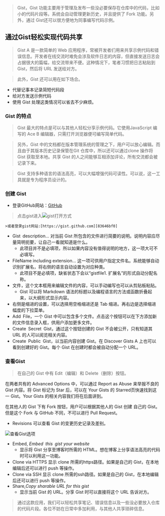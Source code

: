 > Gist，Gist 功能主要用于管理及发布一些没必要保存在仓库中的代码，比如小的代码片段等。系统会自动管理更新历史，并且提供了 Fork 功能。另外，通过 Gist还可以很方便地为同事编写代码示例。

## 通过Gist轻松实现代码共享
>Gist A 是一款简单的 Web 应用程序，常被开发者们用来共享示例代码和错误信息。开发者在线交流时难免会涉及软件日志的内容，但直接发送日志会占据很大的篇幅，给交流带来不便。这种情况下，笔者习惯把日志粘贴到 Gist，然后将 URL 发送给对方。

>此外，Gist 还可以用在如下场合。
- 代替记事本记录简短代码段
- 给对方发送示例代码
- 使用 Gist 处理这类情况可以省去不少麻烦。

### Gist 的特点
>Gist 最大的特点是可以与其他人轻松分享示例代码。它使用JavaScript 编写的 Ace B 编辑器，只需打开浏览器便可编写简单代码。

>另外，Gist 中的文档都在版本管理系统的管理之下，用户可以放心编辑。而且由于其版本历史记录保管在Git 仓库中，所以还可以通过clone 操作将 Gist 获取至本地。共享 Gist 的人之间能够互相添加评论，所有交流都会被记录下来。

>Gist 支持多种语言的语法高亮，可以大幅增强代码可读性。可以说，这一工具就是专为程序员设计的。

### 创建 Gist
- 登录GitHub网站：[GitHub][6254c822]
> 点击gist进入![gist打开方式](http://img0.ph.126.net/VjgcIReVsgVWHQSvXI3LMw==/6631643909795285208.jpg)

    >或者登录gist网站:[https://gist.github.com][83646bf0]

- Gist description... 对当前 Gist 所包含的文件进行简要的说明。说明内容应尽量简明扼要，让自己一看就知道是什么。
    - 此项目并不是必填项，所以如果内容没有值得说明的地方，这一项大可不必填写。
- FileName  including extension... 这一项可供用户指定文件名。系统能够自动识别扩展名，将右侧的语言自动设置为对应种类。
    - 此项目不是必填项，缺省状态下会以“gistfile1. 扩展名”的形式自动分配名称。
- 文件，这个文本框用来编辑文件的内容，可以手动编写也可以从剪贴板粘贴。
    - Gist 可以将 Markdown 语法的标题以及编程语言的方法或函数折叠起来，以大纲形式显示内容。
- 右侧是缩进的设置，可以选择用空格缩进还是 Tab 缩进。再右边是选择缩进幅度的下拉菜单。
-  Add File，一个 Gist 中可以包含多个文件。点击这个按钮可以在下方添加新的文件信息录入框，供用户添加更多文件。
-  Create Secret Gist，通过这个按钮创建的 Gist 不会被公开，只有知道其 URL 的人可以阅览相关内容。
-  Create Public Gist，以当前内容创建 Gist。在 Discover Gists A 上也可以看到创建好的 Gist。每个 Gist 在创建时都会被自动分配一个 URL。

### 查看Gist
>在自己的 Gist 中有 Edit（编辑）和 Delete（删除）按钮。
>
在两者共有的 Advanced Options 中，可以通过 Report as Abuse 来举报不良的 Gist 内容。将 Gist 标记为 Star 后，可以在 Your Gists 的 Starred页快速找到这一 Gist。Your Gists 的相关内容我们将在后面讲到。
>
在其他人的 Gist 下有 Fork 按钮，用户可以根据其他人的 Gist 创建
自己的 Gist。但是这个 Fork 与 GitHub 不同，不可以进行 Pull Request。

- Revisions 可以查看 Gist 的变更历史记录及差别。

![查看Gist选项](http://img0.ph.126.net/y7zCMT6rheZonPTyYa3t8Q==/6632107903699113180.jpg)
- Embed, _Embed this gist your website_
    - 显示将 Gist 分享至博客时所需的 HTML。想在博客上分享语法高亮的代码时可以利用这一功能。
- Clone via HTTPS 显示 clone 所需的https路径。如果是自己的 Gist，在本地编辑后还可以进行 push 等操作。
- Clone via SSH 显示 clone 所需的ssh路径。如果是自己的 Gist，在本地编辑后还可以进行 push 等操作。
- Share,_Copy sharable URL for this gist_
    - 显示当前 Gist 的 URL。分享 Gist 时可以直接将这个 URL 告诉对方。

>通过这款应用，我们可以轻松共享笔记、错误信息以及一些没必要放入仓库的代码片段。各位不妨在日常中多加利用，与其他人共享琐碎信息。


  [6254c822]: https://github.com "GitHub网站"
  [83646bf0]: https://gist.github.com/ "gist网站"
